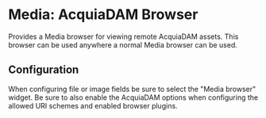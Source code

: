# Media: AcquiaDAM Browser

Provides a Media browser for viewing remote AcquiaDAM assets. This browser can be used anywhere a normal Media browser can be used.

## Configuration

When configuring file or image fields be sure to select the "Media browser" widget. Be sure to also enable the AcquiaDAM options when configuring the allowed URI schemes and enabled browser plugins.

